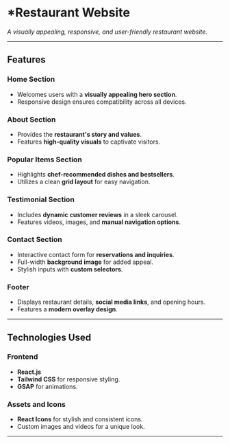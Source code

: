 # ***Restaurant Website**  
_A visually appealing, responsive, and user-friendly restaurant website._

---

## **Features**

### **Home Section**
- Welcomes users with a **visually appealing hero section**.
- Responsive design ensures compatibility across all devices.

### **About Section**
- Provides the **restaurant's story and values**.
- Features **high-quality visuals** to captivate visitors.

### **Popular Items Section**
- Highlights **chef-recommended dishes and bestsellers**.
- Utilizes a clean **grid layout** for easy navigation.

### **Testimonial Section**
- Includes **dynamic customer reviews** in a sleek carousel.
- Features videos, images, and **manual navigation options**.

### **Contact Section**
- Interactive contact form for **reservations and inquiries**.
- Full-width **background image** for added appeal.
- Stylish inputs with **custom selectors**.

### **Footer**
- Displays restaurant details, **social media links**, and opening hours.
- Features a **modern overlay design**.

---

## **Technologies Used**

### **Frontend**
- **React.js**
- **Tailwind CSS** for responsive styling.
- **GSAP** for animations.

### **Assets and Icons**
- **React Icons** for stylish and consistent icons.
- Custom images and videos for a unique look.

---
